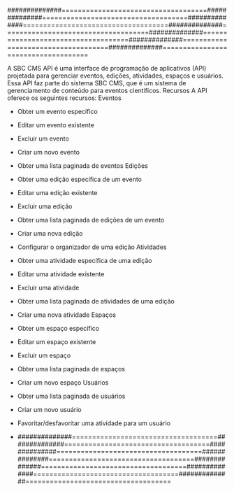 ##############====================================##############====================================##############====================================##############====================================##############====================================##############====================================##############====================================


A SBC CMS API é uma interface de programação de aplicativos (API) projetada para gerenciar eventos, edições, atividades, espaços e usuários. Essa API faz parte do sistema SBC CMS, que é um sistema de gerenciamento de conteúdo para eventos científicos.
Recursos
A API oferece os seguintes recursos:
Eventos
* Obter um evento específico
* Editar um evento existente
* Excluir um evento
* Criar um novo evento
* Obter uma lista paginada de eventos
Edições
* Obter uma edição específica de um evento
* Editar uma edição existente
* Excluir uma edição
* Obter uma lista paginada de edições de um evento
* Criar uma nova edição
* Configurar o organizador de uma edição
Atividades
* Obter uma atividade específica de uma edição
* Editar uma atividade existente
* Excluir uma atividade
* Obter uma lista paginada de atividades de uma edição
* Criar uma nova atividade
Espaços
* Obter um espaço específico
* Editar um espaço existente
* Excluir um espaço
* Obter uma lista paginada de espaços
* Criar um novo espaço
Usuários
* Obter uma lista paginada de usuários
* Criar um novo usuário
* Favoritar/desfavoritar uma atividade para um usuário

* ##############====================================##############====================================##############====================================##############====================================##############====================================##############====================================##############====================================
